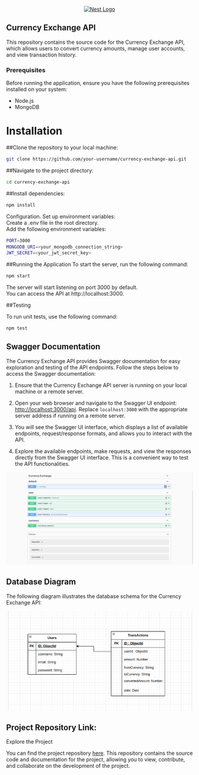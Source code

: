<p align="center">
  <a href="http://nestjs.com/" target="blank"><img src="https://nestjs.com/img/logo-small.svg" width="200" alt="Nest Logo" /></a>
</p>

[circleci-image]: https://img.shields.io/circleci/build/github/nestjs/nest/master?token=abc123def456
[circleci-url]: https://circleci.com/gh/nestjs/nest

## Currency Exchange API

This repository contains the source code for the Currency Exchange API, which allows users to convert currency amounts, manage user accounts, and view transaction history.

### Prerequisites

Before running the application, ensure you have the following prerequisites installed on your system:

- Node.js
- MongoDB

# Installation

##Clone the repository to your local machine:

```bash
git clone https://github.com/your-username/currency-exchange-api.git
```

##Navigate to the project directory:

```bash
cd currency-exchange-api
```

##Install dependencies:

```bash
npm install
```

Configuration.
Set up environment variables:<br>
Create a .env file in the root directory.<br>
Add the following environment variables:

```bash
PORT=3000
MONGODB_URI=<your_mongodb_connection_string>
JWT_SECRET=<your_jwt_secret_key>
```

##Running the Application
To start the server, run the following command:

```bash
npm start
```

The server will start listening on port 3000 by default.<br> You can access the API at http://localhost:3000.

##Testing

To run unit tests, use the following command:

```bash
npm test
```

## Swagger Documentation

The Currency Exchange API provides Swagger documentation for easy exploration and testing of the API endpoints. Follow the steps below to access the Swagger documentation:

1. Ensure that the Currency Exchange API server is running on your local machine or a remote server.

2. Open your web browser and navigate to the Swagger UI endpoint: [http://localhost:3000/api](http://localhost:3000/api). Replace `localhost:3000` with the appropriate server address if running on a remote server.

3. You will see the Swagger UI interface, which displays a list of available endpoints, request/response formats, and allows you to interact with the API.

4. Explore the available endpoints, make requests, and view the responses directly from the Swagger UI interface. This is a convenient way to test the API functionalities.

![Swagger UI Screenshot](./Swagger-diagram.png)

## Database Diagram

The following diagram illustrates the database schema for the Currency Exchange API:

![Diagram](./DB_Diagram.png)

## Project Repository Link:

Explore the Project

You can find the project repository [here](http://34.245.237.26). This repository contains the source code and documentation for the project, allowing you to view, contribute, and collaborate on the development of the project.
